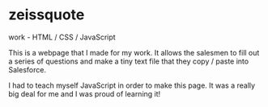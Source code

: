 zeissquote
==========

work - HTML / CSS / JavaScript

This is a webpage that I made for my work.  It allows the salesmen to fill out a series of questions and make a tiny text file that they copy / paste into Salesforce.

I had to teach myself JavaScript in order to make this page.  It was a really big deal for me and I was proud of learning it!
